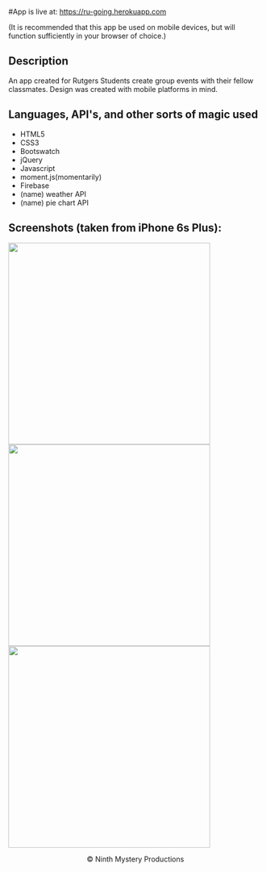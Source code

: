 #App is live at:
https://ru-going.herokuapp.com

(It is recommended that this app be used on mobile devices, but will function sufficiently in your browser of choice.)

## Description
An app created for Rutgers Students create group events with their fellow classmates. Design was created with mobile platforms in mind.

## Languages, API's, and other sorts of magic used

* HTML5
* CSS3
* Bootswatch
* jQuery
* Javascript
* moment.js(momentarily) 
* Firebase
* (name) weather API
* (name) pie chart API

## Screenshots (taken from iPhone 6s Plus):

<img src="https://raw.githubusercontent.com/eric-h0/meetupApp/master/screenshots/1.png" width="400px" height="auto" align="center"/>

<img src="https://raw.githubusercontent.com/eric-h0/meetupApp/master/screenshots/2.png" width="400px" height="auto" align="center"/>

<img src="https://raw.githubusercontent.com/eric-h0/meetupApp/master/screenshots/3.png" width="400px" height="auto" align="center"/>

<p align="center">
&copy; Ninth Mystery Productions
</p>


